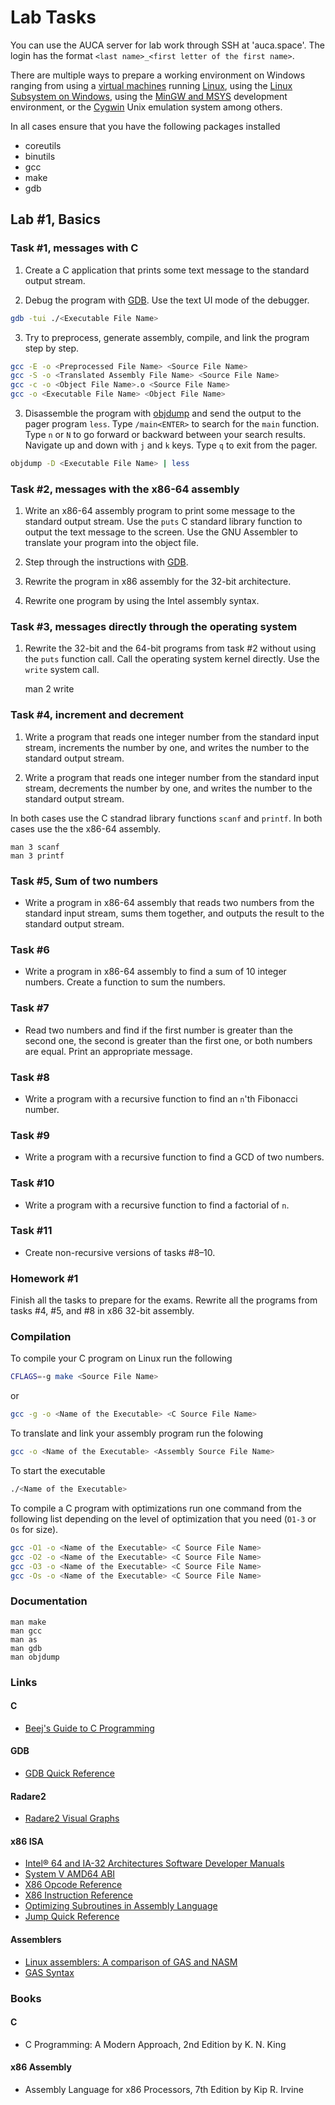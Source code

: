 Lab Tasks
=========

You can use the AUCA server for lab work through SSH at 'auca.space'. The login
has the format `<last name>_<first letter of the first name>`.

There are multiple ways to prepare a working environment on Windows ranging from
using a [virtual machines](https://www.virtualbox.org/wiki/Downloads) running
[Linux](https://www.ubuntu.com), using the [Linux Subsystem on Windows](https://docs.microsoft.com/en-us/windows/wsl/install-win10),
using the [MinGW and MSYS](http://www.mingw.org) development environment, or the
[Cygwin](http://www.cygwin.com) Unix emulation system among others.

In all cases ensure that you have the following packages installed

* coreutils
* binutils
* gcc
* make
* gdb

## Lab #1, Basics

### Task #1, messages with C

1. Create a C application that prints some text message to the standard output
   stream.

2. Debug the program with [GDB](https://www.gnu.org/software/gdb). Use the text
   UI mode of the debugger.

```bash
gdb -tui ./<Executable File Name>
```

3. Try to preprocess, generate assembly, compile, and link the program step by step.

```bash
gcc -E -o <Preprocessed File Name> <Source File Name>
gcc -S -o <Translated Assembly File Name> <Source File Name>
gcc -c -o <Object File Name>.o <Source File Name>
gcc -o <Executable File Name> <Object File Name>
```

3. Disassemble the program with [objdump](https://www.gnu.org/software/binutils)
   and send the output to the pager program `less`. Type `/main<ENTER>` to
   search for the `main` function. Type `n` or `N` to go forward or backward
   between your search results. Navigate up and down with `j` and `k` keys.
   Type `q` to exit from the pager.

```bash
objdump -D <Executable File Name> | less
```

### Task #2, messages with the x86-64 assembly

1. Write an x86-64 assembly program to print some message to the standard output
   stream. Use the `puts` C standard library function to output the text message
   to the screen. Use the GNU Assembler to translate your program into the
   object file.

2. Step through the instructions with [GDB](https://www.gnu.org/software/gdb).

3. Rewrite the program in x86 assembly for the 32-bit architecture.

4. Rewrite one program by using the Intel assembly syntax.

### Task #3, messages directly through the operating system

1. Rewrite the 32-bit and the 64-bit programs from task #2 without using the
`puts` function call. Call the operating system kernel directly. Use the `write`
system call.

    man 2 write

### Task #4, increment and decrement

1. Write a program that reads one integer number from the standard input stream,
   increments the number by one, and writes the number to the standard output
   stream.

2. Write a program that reads one integer number from the standard input stream,
   decrements the number by one, and writes the number to the standard output
   stream.

In both cases use the C standrad library functions `scanf` and `printf`. In
both cases use the the x86-64 assembly.

    man 3 scanf
    man 3 printf

### Task #5, Sum of two numbers

* Write a program in x86-64 assembly that reads two numbers from the standard
  input stream, sums them together, and outputs the result to the standard
  output stream.

### Task #6

* Write a program in x86-64 assembly to find a sum of 10 integer
  numbers. Create a function to sum the numbers.

### Task #7

* Read two numbers and find if the first number is greater than the second one, the second
  is greater than the first one, or both numbers are equal. Print an appropriate message.

### Task #8

* Write a program with a recursive function to find an `n`'th Fibonacci number.

### Task #9

* Write a program with a recursive function to find a GCD of two numbers.

### Task #10

* Write a program with a recursive function to find a factorial of `n`.

### Task #11

* Create non-recursive versions of tasks #8–10.

### Homework #1

Finish all the tasks to prepare for the exams. Rewrite all the programs from tasks #4, #5, and #8 in x86 32-bit assembly.

### Compilation

To compile your C program on Linux run the following

```bash
CFLAGS=-g make <Source File Name>
```

or

```bash
gcc -g -o <Name of the Executable> <C Source File Name>
```

To translate and link your assembly program run the folowing

```bash
gcc -o <Name of the Executable> <Assembly Source File Name>
```

To start the executable

```bash
./<Name of the Executable>
```

To compile a C program with optimizations run one command from the following list
depending on the level of optimization that you need (`O1-3` or `Os` for size).

```bash
gcc -O1 -o <Name of the Executable> <C Source File Name>
gcc -O2 -o <Name of the Executable> <C Source File Name>
gcc -O3 -o <Name of the Executable> <C Source File Name>
gcc -Os -o <Name of the Executable> <C Source File Name>
```

### Documentation

    man make
    man gcc
    man as
    man gdb
    man objdump

### Links

#### C

* [Beej's Guide to C Programming](https://beej.us/guide/bgc)

#### GDB

* [GDB Quick Reference](http://users.ece.utexas.edu/~adnan/gdb-refcard.pdf)

#### Radare2

* [Radare2 Visual Graphs](https://monosource.gitbooks.io/radare2-explorations/content/intro/visual_graphs.html)

#### x86 ISA

* [Intel® 64 and IA-32 Architectures Software Developer Manuals](https://software.intel.com/en-us/articles/intel-sdm)
* [System V AMD64 ABI](https://software.intel.com/sites/default/files/article/402129/mpx-linux64-abi.pdf)
* [X86 Opcode Reference](http://ref.x86asm.net/index.html)
* [X86 Instruction Reference](http://www.felixcloutier.com/x86)
* [Optimizing Subroutines in Assembly Language](http://www.agner.org/optimize/optimizing_assembly.pdf)
* [Jump Quick Reference](http://unixwiz.net/techtips/x86-jumps.html)

#### Assemblers

* [Linux assemblers: A comparison of GAS and NASM](https://www.ibm.com/developerworks/library/l-gas-nasm/index.html)
* [GAS Syntax](https://en.wikibooks.org/wiki/X86_Assembly/GAS_Syntax)

### Books

#### C

* C Programming: A Modern Approach, 2nd Edition by K. N. King

#### x86 Assembly

* Assembly Language for x86 Processors, 7th Edition by Kip R. Irvine


